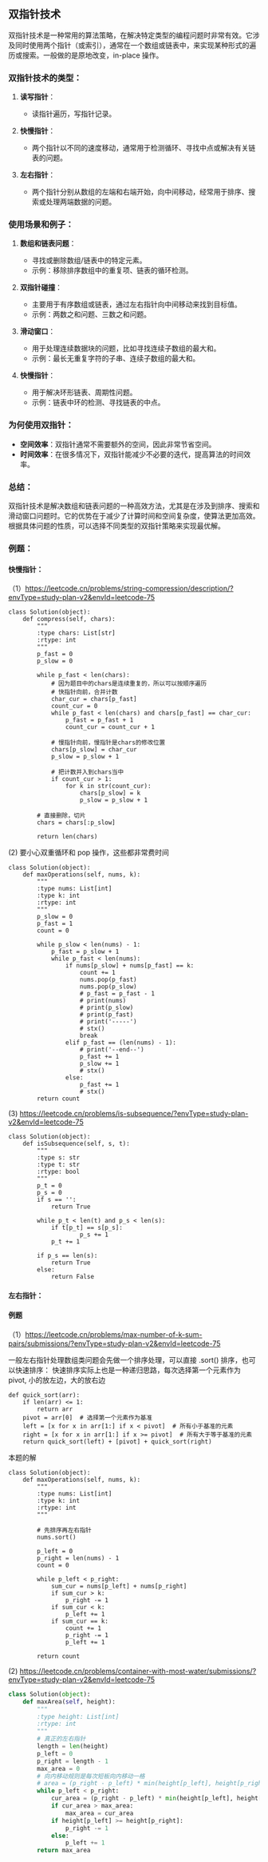 ## 双指针技术

双指针技术是一种常用的算法策略，在解决特定类型的编程问题时非常有效。它涉及同时使用两个指针（或索引），通常在一个数组或链表中，来实现某种形式的遍历或搜索。一般做的是原地改变，in-place 操作。

### 双指针技术的类型：

1. **读写指针**：
   - 读指针遍历，写指针记录。

2. **快慢指针**：
   - 两个指针以不同的速度移动，通常用于检测循环、寻找中点或解决有关链表的问题。

3. **左右指针**：
   - 两个指针分别从数组的左端和右端开始，向中间移动，经常用于排序、搜索或处理两端数据的问题。

### 使用场景和例子：

1. **数组和链表问题**：
   - 寻找或删除数组/链表中的特定元素。
   - 示例：移除排序数组中的重复项、链表的循环检测。

2. **双指针碰撞**：
   - 主要用于有序数组或链表，通过左右指针向中间移动来找到目标值。
   - 示例：两数之和问题、三数之和问题。

3. **滑动窗口**：
   - 用于处理连续数据块的问题，比如寻找连续子数组的最大和。
   - 示例：最长无重复字符的子串、连续子数组的最大和。

4. **快慢指针**：
   - 用于解决环形链表、周期性问题。
   - 示例：链表中环的检测、寻找链表的中点。

### 为何使用双指针：

- **空间效率**：双指针通常不需要额外的空间，因此非常节省空间。
- **时间效率**：在很多情况下，双指针能减少不必要的迭代，提高算法的时间效率。

### 总结：

双指针技术是解决数组和链表问题的一种高效方法，尤其是在涉及到排序、搜索和滑动窗口问题时。它的优势在于减少了计算时间和空间复杂度，使算法更加高效。根据具体问题的性质，可以选择不同类型的双指针策略来实现最优解。


### 例题：
#### 快慢指针：
（1）https://leetcode.cn/problems/string-compression/description/?envType=study-plan-v2&envId=leetcode-75

```shell
class Solution(object):
    def compress(self, chars):
        """
        :type chars: List[str]
        :rtype: int
        """
        p_fast = 0
        p_slow = 0
        
        while p_fast < len(chars):
            # 因为题目中的chars是连续重复的，所以可以按顺序遍历
            # 快指针向前，合并计数
            char_cur = chars[p_fast]
            count_cur = 0
            while p_fast < len(chars) and chars[p_fast] == char_cur:
                p_fast = p_fast + 1
                count_cur = count_cur + 1
            
            # 慢指针向前，慢指针是chars的修改位置
            chars[p_slow] = char_cur
            p_slow = p_slow + 1

            # 把计数并入到chars当中
            if count_cur > 1:
                for k in str(count_cur):
                    chars[p_slow] = k
                    p_slow = p_slow + 1
        
        # 直接删除，切片
        chars = chars[:p_slow]

        return len(chars) 
```

(2) 要小心双重循环和 pop 操作，这些都非常费时间

```shell
class Solution(object):
    def maxOperations(self, nums, k):
        """
        :type nums: List[int]
        :type k: int
        :rtype: int
        """
        p_slow = 0
        p_fast = 1
        count = 0

        while p_slow < len(nums) - 1:
            p_fast = p_slow + 1
            while p_fast < len(nums):
                if nums[p_slow] + nums[p_fast] == k:
                    count += 1
                    nums.pop(p_fast)
                    nums.pop(p_slow)
                    # p_fast = p_fast - 1
                    # print(nums)
                    # print(p_slow)
                    # print(p_fast)
                    # print('-----')
                    # stx()
                    break
                elif p_fast == (len(nums) - 1):
                    # print('--end--')
                    p_fast += 1
                    p_slow += 1
                    # stx()
                else:
                    p_fast += 1
                    # stx()
        return count
```

(3) https://leetcode.cn/problems/is-subsequence/?envType=study-plan-v2&envId=leetcode-75

```shell
class Solution(object):
    def isSubsequence(self, s, t):
        """
        :type s: str
        :type t: str
        :rtype: bool
        """
        p_t = 0
        p_s = 0
        if s == '':
            return True

        while p_t < len(t) and p_s < len(s):
            if t[p_t] == s[p_s]:
                    p_s += 1
            p_t += 1
        
        if p_s == len(s):
            return True
        else:
            return False
```


#### 左右指针：
#### 例题
（1）https://leetcode.cn/problems/max-number-of-k-sum-pairs/submissions/?envType=study-plan-v2&envId=leetcode-75

一般左右指针处理数组类问题会先做一个排序处理，可以直接 .sort() 排序，也可以快速排序：
快速排序实际上也是一种递归思路，每次选择第一个元素作为 pivot, 小的放左边，大的放右边

```shell
def quick_sort(arr):
    if len(arr) <= 1:
        return arr
    pivot = arr[0]  # 选择第一个元素作为基准
    left = [x for x in arr[1:] if x < pivot]  # 所有小于基准的元素
    right = [x for x in arr[1:] if x >= pivot]  # 所有大于等于基准的元素
    return quick_sort(left) + [pivot] + quick_sort(right)
```

本题的解

```shell
class Solution(object):
    def maxOperations(self, nums, k):
        """
        :type nums: List[int]
        :type k: int
        :rtype: int
        """

        # 先排序再左右指针
        nums.sort()

        p_left = 0
        p_right = len(nums) - 1
        count = 0

        while p_left < p_right:
            sum_cur = nums[p_left] + nums[p_right]
            if sum_cur > k:
                p_right -= 1
            if sum_cur < k:
                p_left += 1
            if sum_cur == k:
                count += 1
                p_right -= 1
                p_left += 1

        return count
```

(2) https://leetcode.cn/problems/container-with-most-water/submissions/?envType=study-plan-v2&envId=leetcode-75

```python
class Solution(object):
    def maxArea(self, height):
        """
        :type height: List[int]
        :rtype: int
        """
        # 真正的左右指针
        length = len(height)
        p_left = 0
        p_right = length - 1
        max_area = 0
        # 向内移动规则是每次短板向内移动一格
        # area = (p_right - p_left) * min(height[p_left], height[p_right])
        while p_left < p_right:
            cur_area = (p_right - p_left) * min(height[p_left], height[p_right])
            if cur_area > max_area:
                max_area = cur_area
            if height[p_left] >= height[p_right]:
                p_right -= 1
            else:
                p_left += 1
        return max_area
```

